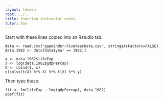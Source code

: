 ```yaml
---
layout: lesson
root: ../..
title: function instructor notes
tutor: Dan
---
```


Start with these lines copied into an Rstudio tab.

```
data <- read.csv("gapminder-FiveYearData.csv", stringsAsFactors=FALSE)
data.1982 <- data[data$year == 1982,]

y <- data.1982$lifeExp
x <- log(data.1982$gdpPercap)
X <- cbind(1, x)
c(solve(t(X) %*% X) %*% t(X) %*% y)
```

Then type these:

```
fit <- lm(lifeExp ~ log(gdpPercap), data.1982)
coef(fit)
```
